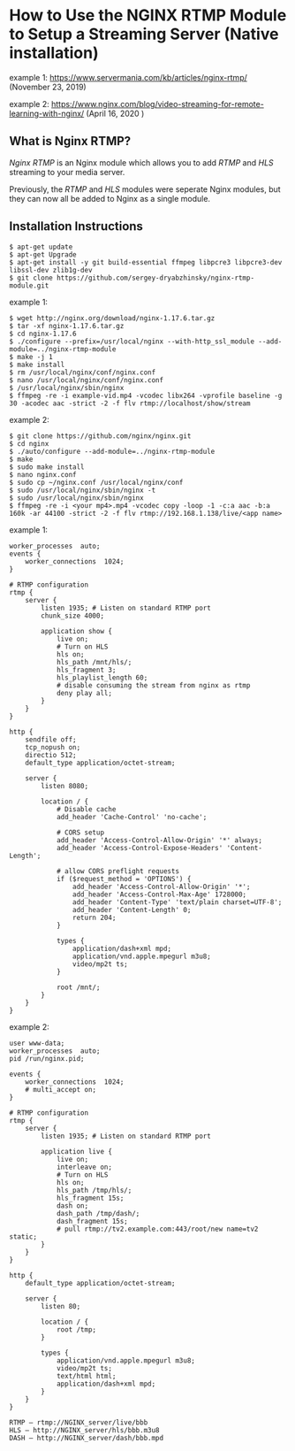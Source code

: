 How to Use the NGINX RTMP Module to Setup a Streaming Server (Native installation)
===

example 1: https://www.servermania.com/kb/articles/nginx-rtmp/ (November 23, 2019)

example 2: https://www.nginx.com/blog/video-streaming-for-remote-learning-with-nginx/ (April 16, 2020
)

## What is Nginx RTMP?

*Nginx RTMP* is an Nginx module which allows you to add *RTMP* and *HLS* streaming to your media server.

Previously, the *RTMP* and *HLS* modules were seperate Nginx modules, but they can now all be added to Nginx as a single module.

## Installation Instructions

	$ apt-get update
	$ apt-get Upgrade
	$ apt-get install -y git build-essential ffmpeg libpcre3 libpcre3-dev libssl-dev zlib1g-dev
	$ git clone https://github.com/sergey-dryabzhinsky/nginx-rtmp-module.git

example 1:

	$ wget http://nginx.org/download/nginx-1.17.6.tar.gz
	$ tar -xf nginx-1.17.6.tar.gz
	$ cd nginx-1.17.6
	$ ./configure --prefix=/usr/local/nginx --with-http_ssl_module --add-module=../nginx-rtmp-module
	$ make -j 1
	$ make install	
	$ rm /usr/local/nginx/conf/nginx.conf
	$ nano /usr/local/nginx/conf/nginx.conf
	$ /usr/local/nginx/sbin/nginx
	$ ffmpeg -re -i example-vid.mp4 -vcodec libx264 -vprofile baseline -g 30 -acodec aac -strict -2 -f flv rtmp://localhost/show/stream

example 2:

	$ git clone https://github.com/nginx/nginx.git
	$ cd nginx
	$ ./auto/configure --add-module=../nginx-rtmp-module
	$ make
	$ sudo make install
	$ nano nginx.conf
	$ sudo cp ~/nginx.conf /usr/local/nginx/conf
	$ sudo /usr/local/nginx/sbin/nginx -t 
	$ sudo /usr/local/nginx/sbin/nginx 
	$ ffmpeg -re -i <your mp4>.mp4 -vcodec copy -loop -1 -c:a aac -b:a 160k -ar 44100 -strict -2 -f flv rtmp://192.168.1.138/live/<app name>

example 1:

```
worker_processes  auto;
events {
	worker_connections  1024;
}

# RTMP configuration
rtmp {
	server {
		listen 1935; # Listen on standard RTMP port
		chunk_size 4000;

		application show {
			live on;
			# Turn on HLS
			hls on;
			hls_path /mnt/hls/;
			hls_fragment 3;
			hls_playlist_length 60;
			# disable consuming the stream from nginx as rtmp
			deny play all;
		}
	}
}

http {
	sendfile off;
	tcp_nopush on;
	directio 512;
	default_type application/octet-stream;

	server {
		listen 8080;

		location / {
			# Disable cache
			add_header 'Cache-Control' 'no-cache';

			# CORS setup
			add_header 'Access-Control-Allow-Origin' '*' always;
			add_header 'Access-Control-Expose-Headers' 'Content-Length';

			# allow CORS preflight requests
			if ($request_method = 'OPTIONS') {
				add_header 'Access-Control-Allow-Origin' '*';
				add_header 'Access-Control-Max-Age' 1728000;
				add_header 'Content-Type' 'text/plain charset=UTF-8';
				add_header 'Content-Length' 0;
				return 204;
			}

			types {
				application/dash+xml mpd;
				application/vnd.apple.mpegurl m3u8;
				video/mp2t ts;
			}

			root /mnt/;
		}
	}
}
```

example 2:

```
user www-data;
worker_processes  auto;
pid /run/nginx.pid;

events {
	worker_connections  1024;
	# multi_accept on;
}

# RTMP configuration
rtmp {
	server {
		listen 1935; # Listen on standard RTMP port

		application live {
			live on;
			interleave on;
			# Turn on HLS
			hls on;
			hls_path /tmp/hls/;
			hls_fragment 15s;
			dash on;
			dash_path /tmp/dash/;
			dash_fragment 15s;
			# pull rtmp://tv2.example.com:443/root/new name=tv2 static;
		}
	}
}

http {
	default_type application/octet-stream;

	server {
		listen 80;

		location / {
			root /tmp;
		}

		types {			
			application/vnd.apple.mpegurl m3u8;
			video/mp2t ts;
			text/html html;
			application/dash+xml mpd;
		}
	}
}
```

	RTMP – rtmp://NGINX_server/live/bbb
	HLS – http://NGINX_server/hls/bbb.m3u8
	DASH – http://NGINX_server/dash/bbb.mpd